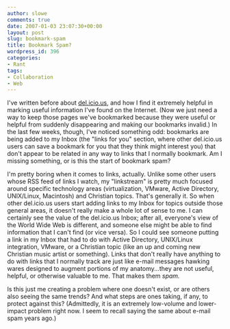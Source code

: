 ```yaml
---
author: slowe
comments: true
date: 2007-01-03 23:07:30+00:00
layout: post
slug: bookmark-spam
title: Bookmark Spam?
wordpress_id: 396
categories:
- Rant
tags:
- Collaboration
- Web
---
```


I've written before about [del.icio.us](http://del.icio.us/), and how I find it extremely helpful in marking useful information I've found on the Internet. (Now we just need a way to keep those pages we've bookmarked because they were useful or helpful from suddenly disappearing and making our bookmarks invalid.) In the last few weeks, though, I've noticed something odd: bookmarks are being added to my Inbox (the "links for you" section, where other del.icio.us users can save a bookmark for you that they think might interest you) that don't appear to be related in any way to links that I normally bookmark. Am I missing something, or is this the start of bookmark spam?

I'm pretty boring when it comes to links, actually. Unlike some other users whose RSS feed of links I watch, my "linkstream" is pretty much focused around specific technology areas (virtualization, VMware, Active Directory, UNIX/Linux, Macintosh) and Christian topics. That's generally it. So when other del.icio.us users start adding links to my Inbox for topics outside those general areas, it doesn't really make a whole lot of sense to me. I can certainly see the value of the del.icio.us Inbox; after all, everyone's view of the World Wide Web is different, and someone else might be able to find information that I can't find (or vice versa). So I could see someone putting a link in my Inbox that had to do with Active Directory, UNIX/Linux integration, VMware, or a Christian topic (like an up and coming new Christian music artist or something). Links that don't really have anything to do with links that I normally track are just like e-mail messages hawking wares designed to augment portions of my anatomy...they are not useful, helpful, or otherwise valuable to me. That makes them _spam._

Is this just me creating a problem where one doesn't exist, or are others also seeing the same trends? And what steps are ones taking, if any, to protect against this? (Admittedly, it is an extremely low-volume and lower-impact problem right now. I seem to recall saying the same about e-mail spam years ago.)
